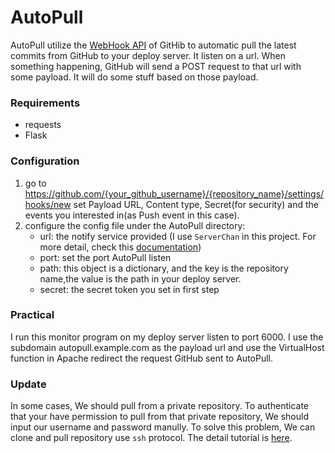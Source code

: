 # AutoPull
AutoPull utilize the [WebHook API](https://developer.github.com/webhooks/) of GitHib to automatic pull the latest commits from GitHub to your deploy server. It listen on a url. When something happening, GitHub will send a POST request to that url with some payload. It will do some stuff based on those payload.

### Requirements
- requests
- Flask

### Configuration

1. go to https://github.com/{your_github_username}/{repository_name}/settings/hooks/new set Payload URL, Content type, Secret(for security) and the events you interested in(as Push event in this case).
2. configure the config file under the AutoPull directory:
   + url: the notify service provided (I use `ServerChan` in this project. For more detail, check this [documentation](http://sc.ftqq.com/2.version)) 
   + port: set the port AutoPull listen
   + path: this object is a dictionary, and the key is the repository name,the value is the path in your deploy server.
   + secret: the secret token you set in first step

### Practical
I run this monitor program on my deploy server listen to port 6000. I use the subdomain autopull.example.com as the payload url and use the VirtualHost function in Apache redirect the request GitHub sent to AutoPull.

### Update
In some cases, We should pull from a private repository. To authenticate that your have permission to pull from that private repository, We should input our username and password manully. To solve this problem, We can clone and pull repository use `ssh` protocol. The detail tutorial is [here](http://www.keybits.net/2013/10/automatically-use-correct-ssh-key-for-remote-git-repo/). 
